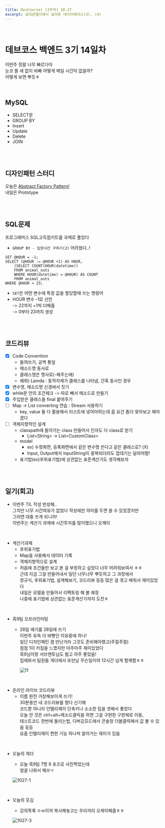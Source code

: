 ```yaml
---
title: DevCourse) [3주차] 10.27
excerpt: 실리콘밸리에서 날아온 데이터베이스(3), (4)
---
```

<br/>

# 데브코스 백엔드 3기 14일차   

이번주 정말 너무 빠르다아   
눈코 뜰 새 없이 바빠 어떻게 매일 시간이 없을까?    
어떻게 보면 뿌듯ㅎ  
 
<br/>

## MySQL
- SELECT문
- GROUP BY
- Insert
- Update
- Delete
- JOIN

<br/><br/>

## 디자인패턴 스터디  
오늘은 [Abstract Factory Pattern!](https://ttaehee.github.io/cs/design-patttern/abstractfactory/)    
내일은 Prototype    

<br/><br/>

## SQL문제
프로그래머스 SQL고득점키트를 과제로 풀었다   
- `GROUP BY - 입양시간 구하기(2)` 어려웠다..!  
  
```
SET @HOUR = -1;
SELECT (@HOUR := @HOUR +1) AS HOUR,
    (SELECT COUNT(HOUR(datetime)) 
    FROM animal_outs 
    WHERE HOUR(datetime) = @HOUR) AS COUNT 
    FROM animal_outs 
WHERE @HOUR < 23;
```
  
- `SET`은 어떤 변수에 특정 값을 할당할때 쓰는 명령어    
- HOUR 변수 -1로 선언    
  -> 22까지 +1씩 더해줌    
  -> 0부터 23까지 생성     

<br/><br/>

## 코드리뷰    

- [X] Code Convention
  - 들여쓰기, 공백 통일
  - 메소드명 동사로
  - 클래스명은 명사로(-해주는애)
  - 예외) Lamda : 동작자체가 클래스를 나타냄, 간혹 동사인 경우  
- [X] 변수명, 메소드명 신경써서 짓기   
- [X] while문 안의 조건체크 -> 따로 빼서 메소드로 만들기     
- [X] 주입받은 클래스들 final 붙여주기  
- [ ] Map -> List converting 연습 : Stream 사용하기  
  - key, value 둘 다 활용해서 리스트에 넣어야하는데 흠 요건 좀더 찾아보고 해야겠다 
- [ ] 객체지향적인 설계
  - classpath에 들어가는 class 만들어서 인자도 다 class로 받기 
    - List\<String\> -> List\<CustomClass\>
  - model
    - ex) 수정화면, 등록화면에서 같은 변수명 쓴다고 같은 클래스로? (X)
    - Input, Output에서 inputString이 중복되더라도 껍데기는 달라야함!  
  - 표기법(ex)후위표기법)에 상관없는 표준계산기도 생각해보자  

<br/><br/>
  
## 일기(회고)
- 이번주 TIL 작성 반성해..  
  그치만 너무 시간여유가 없었다 작성에만 의미를 두면 쓸 수 있었겠지만  
  그러면 대충 쓰게 되니까!  
  이번주는 계산기 과제에 시간투자를 많이했으니 오께이  
  
<br/>
  
- 계산기과제    
  - 후위표기법  
  - Map을 사용해서 데이터 기록  
  - 객체지향적으로 설계  
  - 처음에 조건들만 보고 본 걸 부정하고 싶었다 너무 어려워보여서 ㅎㅎ   
    근데 지금 그걸 만들어내서 일단 너무너무 뿌듯하고 그 과정에서  
    정규식, 후위표기법, 설계해보기, 코드리뷰 등등 많은 걸 겪고 배워서 재미있었다     
    내일은 모델을 만들어서 리팩토링 해 볼 예정     
    나중에 표기법에 상관없는 표준계산기까지 도전ㅎ   
  
<br/>
  
- 흑9팀 오프라인미팅  
  - 26일 얘기를 28일에 쓰기    
    이번주 유독 더 바빳던 이유중에 하나!   
    일단 디자인패턴 겸 만난거라 그것도 준비해야했고(주절주절)    
    점점 1이 커짐을 느꼈지만 아주아주 재미있었다    
    흑9님이랑 서브멘토님도 뵙고 아주 좋았음!   
    집에와서 팀원들 게더에서 또만남 무슨일이야 12시간 넘게 함께함ㅎㅎ
  
    ![11](https://user-images.githubusercontent.com/103614357/198365891-6202e17b-313b-4e21-8ee9-a56e40a3fbff.jpg) 
    
<br/>
  
- 온라인 라이브 코드리뷰 
  - 이름 완전 거창해보이게 쓰기!  
    30분동안 내 코드리뷰를 했다 신기해  
    코드뿐 아니라 인텔리제이 단축키나 소소한 팁을 겟해서 좋았다   
    오늘 안 것은 ctrl+alt+메소드클릭을 하면 그걸 구현한 구현체로 이동,   
    테스트코드 한번에 돌리는법, 디버깅모드에서 콘솔창 더블클릭해서 값 볼 수 있음 등등     
    요즘 인텔리제이 편한 기능 하나씩 알아가는 재미가 있움 

<br/>
  
- 오늘의 게더  
  - 오늘 흑9팀 7명 9 포즈로 사진찍었는데   
    얼굴 나와서 패쓰ㅜ    

  ![1027-1](https://user-images.githubusercontent.com/103614357/198369081-8b74099e-fb84-409b-8dfd-f360c6858d2d.png)  

<br/>
  
- 오늘의 웃김
  - 강의목록 ㅇㅂ이꺼 복사해놓고는 우리끼리 오케이해줌ㅎㅎ

  ![1027-3](https://user-images.githubusercontent.com/103614357/198367275-ee2ac770-a218-4a3c-9e0a-ccf8700582bc.png)  
  
<br/>   
